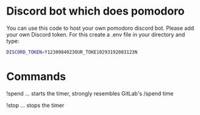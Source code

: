 # Discord bot which does pomodoro

You can use this code to host your own pomodoro discord bot. Please add your own Discord token. For this create a .env file in your directory and type:

```bash
DISCORD_TOKEN=Y1230984023OUR_TOKE10293192083123N
```

# Commands
!spend <time> 	... starts the timer, strongly resembles GitLab's /spend time

!stop			... stops the timer


